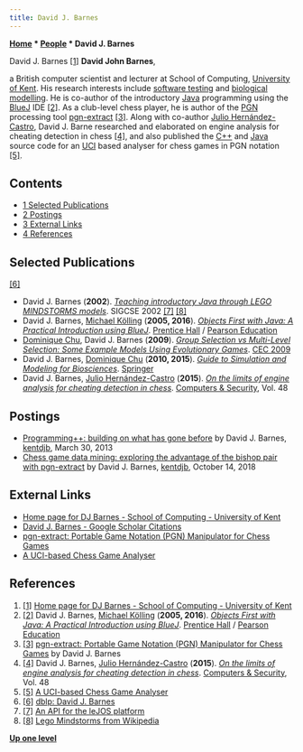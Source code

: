 ```yaml
---
title: David J. Barnes
---
```

**[Home](Home "Home") * [People](People "People") * David J. Barnes**

[](File:DavidJBarnes.jpg) David J. Barnes <a id="cite-note-1" href="#cite-ref-1">[1]</a>
**David John Barnes**,

a British computer scientist and lecturer at School of Computing, [University of Kent](https://en.wikipedia.org/wiki/University_of_Kent).
His research interests include [software testing](https://en.wikipedia.org/wiki/Software_testing) and [biological modelling](https://en.wikipedia.org/wiki/Modelling_biological_systems).
He is co-author of the introductory [Java](Java "Java") programming using the [BlueJ](https://en.wikipedia.org/wiki/BlueJ) IDE
<a id="cite-note-2" href="#cite-ref-2">[2]</a>.
As a club-level chess player, he is author of the [PGN](Portable_Game_Notation "Portable Game Notation") processing tool [pgn-extract](Pgn-extract "Pgn-extract") <a id="cite-note-3" href="#cite-ref-3">[3]</a>.
Along with co-author [Julio Hernández-Castro](Julio_C%C3%A9sar_Hern%C3%A1ndez-Castro "Julio César Hernández-Castro"), David J. Barne researched and elaborated on engine analysis for cheating detection in chess <a id="cite-note-4" href="#cite-ref-4">[4]</a>,
and also published the [C++](Cpp "Cpp") and [Java](Java "Java") source code for an [UCI](UCI "UCI") based analyser for chess games in PGN notation <a id="cite-note-5" href="#cite-ref-5">[5]</a>.

## Contents

- [1 Selected Publications](#selected-publications)
- [2 Postings](#postings)
- [3 External Links](#external-links)
- [4 References](#references)

## Selected Publications

<a id="cite-note-6" href="#cite-ref-6">[6]</a>

- David J. Barnes (**2002**). *[Teaching introductory Java through LEGO MINDSTORMS models](https://dl.acm.org/doi/10.1145/563340.563397)*. SIGCSE 2002 <a id="cite-note-7" href="#cite-ref-7">[7]</a> <a id="cite-note-8" href="#cite-ref-8">[8]</a>
- David J. Barnes, [Michael Kölling](https://en.wikipedia.org/wiki/Michael_K%C3%B6lling) (**2005, 2016**). *[Objects First with Java: A Practical Introduction using BlueJ](https://www.bluej.org/objects-first/)*. [Prentice Hall](https://en.wikipedia.org/wiki/Prentice_Hall) / [Pearson Education](https://en.wikipedia.org/wiki/Pearson_PLC)
- [Dominique Chu](https://www.kent.ac.uk/computing/people/3075/chu-dominique), David J. Barnes (**2009**). *[Group Selection vs Multi-Level Selection: Some Example Models Using Evolutionary Games](https://core.ac.uk/display/10631151)*. [CEC 2009](https://dblp.org/db/conf/cec/cec2009.html#ChuB09)
- David J. Barnes, [Dominique Chu](https://www.kent.ac.uk/computing/people/3075/chu-dominique) (**2010, 2015**). *[Guide to Simulation and Modeling for Biosciences](https://www.springer.com/us/book/9781447167617)*. [Springer](https://en.wikipedia.org/wiki/Springer_Science%2BBusiness_Media)
- David J. Barnes, [Julio Hernández-Castro](Julio_C%C3%A9sar_Hern%C3%A1ndez-Castro "Julio César Hernández-Castro") (**2015**). *[On the limits of engine analysis for cheating detection in chess](https://www.sciencedirect.com/science/article/pii/S0167404814001485)*. [Computers & Security](https://www.journals.elsevier.com/computers-and-security/), Vol. 48

## Postings

- [Programming++: building on what has gone before](https://blogs.kent.ac.uk/djb/2013/03/30/programming-building-on-what-has-gone-before/) by David J. Barnes, [kentdjb](https://blogs.kent.ac.uk/djb/), March 30, 2013
- [Chess game data mining: exploring the advantage of the bishop pair with pgn-extract](https://blogs.kent.ac.uk/djb/2018/10/14/data-mining-with-pgn-extract/) by David J. Barnes, [kentdjb](https://blogs.kent.ac.uk/djb/), October 14, 2018

## External Links

- [Home page for DJ Barnes - School of Computing - University of Kent](https://www.kent.ac.uk/computing/people/3070/barnes-david)
- [David J. Barnes - Google Scholar Citations](https://scholar.google.com/citations?user=r1wpO3AAAAAJ&hl=en)
- [pgn-extract: Portable Game Notation (PGN) Manipulator for Chess Games](https://www.cs.kent.ac.uk/people/staff/djb/pgn-extract/)
- [A UCI-based Chess Game Analyser](https://www.cs.kent.ac.uk/people/staff/djb/uci-analyser/)

## References

1. <a id="cite-ref-1" href="#cite-note-1">[1]</a> [Home page for DJ Barnes - School of Computing - University of Kent](https://www.kent.ac.uk/computing/people/3070/barnes-david)
1. <a id="cite-ref-2" href="#cite-note-2">[2]</a> David J. Barnes, [Michael Kölling](https://en.wikipedia.org/wiki/Michael_K%C3%B6lling) (**2005, 2016**). *[Objects First with Java: A Practical Introduction using BlueJ](https://www.bluej.org/objects-first/)*. [Prentice Hall](https://en.wikipedia.org/wiki/Prentice_Hall) / [Pearson Education](https://en.wikipedia.org/wiki/Pearson_PLC)
1. <a id="cite-ref-3" href="#cite-note-3">[3]</a> [pgn-extract: Portable Game Notation (PGN) Manipulator for Chess Games](http://www.cs.kent.ac.uk/people/staff/djb/pgn-extract/) by David J. Barnes
1. <a id="cite-ref-4" href="#cite-note-4">[4]</a> David J. Barnes, [Julio Hernández-Castro](Julio_C%C3%A9sar_Hern%C3%A1ndez-Castro "Julio César Hernández-Castro") (**2015**). *[On the limits of engine analysis for cheating detection in chess](https://www.sciencedirect.com/science/article/pii/S0167404814001485)*. [Computers & Security](https://www.journals.elsevier.com/computers-and-security/), Vol. 48
1. <a id="cite-ref-5" href="#cite-note-5">[5]</a> [A UCI-based Chess Game Analyser](https://www.cs.kent.ac.uk/people/staff/djb/uci-analyser/)
1. <a id="cite-ref-6" href="#cite-note-6">[6]</a> [dblp: David J. Barnes](https://dblp.org/pid/25/5813.html)
1. <a id="cite-ref-7" href="#cite-note-7">[7]</a> [An API for the leJOS platform](https://www.cs.kent.ac.uk/people/staff/djb/rcx/)
1. <a id="cite-ref-8" href="#cite-note-8">[8]</a> [Lego Mindstorms from Wikipedia](https://en.wikipedia.org/wiki/Lego_Mindstorms)

**[Up one level](People "People")**

